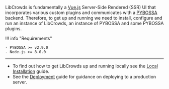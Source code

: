 LibCrowds is fundamentally a [Vue.js](https://vuejs.org/) Server-Side Rendered
(SSR) UI that incorporates various custom plugins and communicates with a
[PYBOSSA](https://github.com/Scifabric/pybossa) backend. Therefore, to get
up and running we need to install, configure and run an instance of LibCrowds,
an instance of PYBOSSA and some PYBOSSA plugins.

!!! info "Requirements"

    - PYBOSSA >= v2.9.0
    - Node.js >= 8.0.0

---

- To find out how to get LibCrowds up and running locally
see the [Local Installation](/setup/installation.md) guide.
- See the [Deployment](/setup/deployment.md) guide for guidance on deploying
to a production server.